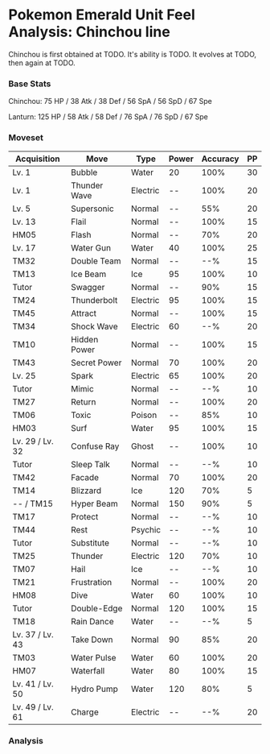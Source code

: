 # Pokemon Emerald Unit Feel Analysis: Chinchou line

Chinchou is first obtained at TODO. It's ability is TODO. It evolves at TODO, then again at TODO.

### Base Stats

Chinchou: 75 HP / 38 Atk / 38 Def / 56 SpA / 56 SpD / 67 Spe

Lanturn: 125 HP / 58 Atk / 58 Def / 76 SpA / 76 SpD / 67 Spe

### Moveset

|Acquisition    |Move        |Type    |Power|Accuracy|PP |
|---            |---         |---     |---  |---     |---|
|Lv. 1          |Bubble      |Water   |20   |100%    |30 |
|Lv. 1          |Thunder Wave|Electric|--   |100%    |20 |
|Lv. 5          |Supersonic  |Normal  |--   |55%     |20 |
|Lv. 13         |Flail       |Normal  |--   |100%    |15 |
|HM05           |Flash       |Normal  |--   |70%     |20 |
|Lv. 17         |Water Gun   |Water   |40   |100%    |25 |
|TM32           |Double Team |Normal  |--   |--%     |15 |
|TM13           |Ice Beam    |Ice     |95   |100%    |10 |
|Tutor          |Swagger     |Normal  |--   |90%     |15 |
|TM24           |Thunderbolt |Electric|95   |100%    |15 |
|TM45           |Attract     |Normal  |--   |100%    |15 |
|TM34           |Shock Wave  |Electric|60   |--%     |20 |
|TM10           |Hidden Power|Normal  |--   |100%    |15 |
|TM43           |Secret Power|Normal  |70   |100%    |20 |
|Lv. 25         |Spark       |Electric|65   |100%    |20 |
|Tutor          |Mimic       |Normal  |--   |--%     |10 |
|TM27           |Return      |Normal  |--   |100%    |20 |
|TM06           |Toxic       |Poison  |--   |85%     |10 |
|HM03           |Surf        |Water   |95   |100%    |15 |
|Lv. 29 / Lv. 32|Confuse Ray |Ghost   |--   |100%    |10 |
|Tutor          |Sleep Talk  |Normal  |--   |--%     |10 |
|TM42           |Facade      |Normal  |70   |100%    |20 |
|TM14           |Blizzard    |Ice     |120  |70%     |5  |
|-- / TM15      |Hyper Beam  |Normal  |150  |90%     |5  |
|TM17           |Protect     |Normal  |--   |--%     |10 |
|TM44           |Rest        |Psychic |--   |--%     |10 |
|Tutor          |Substitute  |Normal  |--   |--%     |10 |
|TM25           |Thunder     |Electric|120  |70%     |10 |
|TM07           |Hail        |Ice     |--   |--%     |10 |
|TM21           |Frustration |Normal  |--   |100%    |20 |
|HM08           |Dive        |Water   |60   |100%    |10 |
|Tutor          |Double-Edge |Normal  |120  |100%    |15 |
|TM18           |Rain Dance  |Water   |--   |--%     |5  |
|Lv. 37 / Lv. 43|Take Down   |Normal  |90   |85%     |20 |
|TM03           |Water Pulse |Water   |60   |100%    |20 |
|HM07           |Waterfall   |Water   |80   |100%    |15 |
|Lv. 41 / Lv. 50|Hydro Pump  |Water   |120  |80%     |5  |
|Lv. 49 / Lv. 61|Charge      |Electric|--   |--%     |20 |

### Analysis